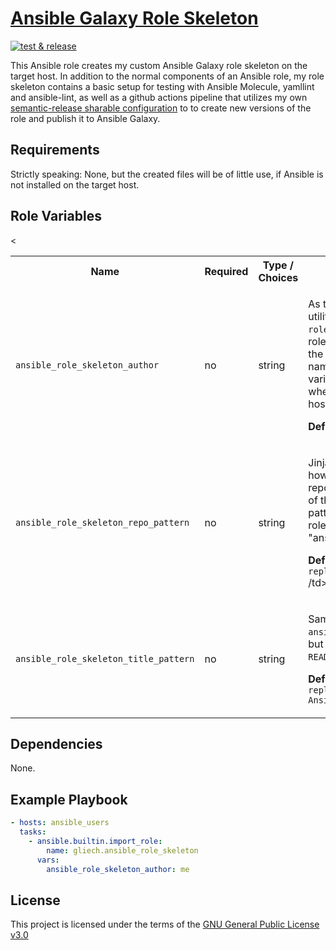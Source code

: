# [Ansible Galaxy Role Skeleton][1]

[![test & release][2]][3]

This Ansible role creates my custom Ansible Galaxy role skeleton on the target
host. In addition to the normal components of an Ansible role, my role skeleton
contains a basic setup for testing with Ansible Molecule, yamllint and
ansible-lint, as well as a github actions pipeline that utilizes my own
[semantic-release sharable configuration][4] to to create new versions of the
role and publish it to Ansible Galaxy.

## Requirements

Strictly speaking: None, but the created files will be of little use, if Ansible
is not installed on the target host.

## Role Variables

<table>
<tr><th>Name</th><th>Required</th><th>Type / Choices</th><th>Description</th></tr>
<tr><td><code>ansible_role_skeleton_author</code></td>
<td>no</td>
<td>string</td>
<td>

As the Ansible Galaxy command line utility allows you to only template the
`role_name` when initializing a new role, this role allows you to customize the
name of the author (and role namespace), which appears in various places in an
ansible role, when we put the skeleton on the host.

**Default:** `"change_me"`
</td></tr>


<tr><td><code>ansible_role_skeleton_repo_pattern</code></td>
<td>no</td>
<td>string</td>
<td>

Jinja2 template string that describes how the name of the github repository is
derived from the name of the name of the role. The default pattern replaces
underscores in the role name with dashes and appends "ansible-role" to the
repository name

**Default:** `"{{ role_name | replace("_", "-") }}-ansible-role"`
/td></tr>
<<tr><td><code>ansible_role_skeleton_title_pattern</code></td>
<td>no</td>
<td>string</td>
<td>

Same idea as the `ansible_role_skeleton_repo_pattern`, but for the title as it
appears in the `README.md`.

**Default:** `"{{ role_name | replace("_", " ") | title }} Ansible Role"`
</td></tr>
</table>

## Dependencies

None.

## Example Playbook

```yaml
- hosts: ansible_users
  tasks:
    - ansible.builtin.import_role:
        name: gliech.ansible_role_skeleton
      vars:
        ansible_role_skeleton_author: me
```

## License

This project is licensed under the terms of the [GNU General Public License v3.0](LICENSE)

[1]: https://galaxy.ansible.com/ui/standalone/roles/gliech/ansible_role_skeleton/
[2]: https://github.com/gliech/ansible-role-skeleton/actions/workflows/release.yml/badge.svg
[3]: https://github.com/gliech/ansible-role-skeleton/actions/workflows/release.yml
[4]: https://github.com/gliech/semantic-release-config-github-ansible-role
